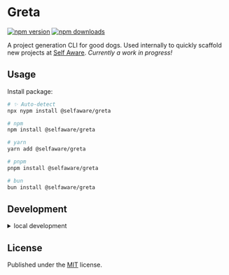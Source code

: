 # Greta

<!-- automd:badges color=yellow -->

[![npm version](https://img.shields.io/npm/v/@selfaware/greta?color=yellow)](https://npmjs.com/package/@selfaware/greta)
[![npm downloads](https://img.shields.io/npm/dm/@selfaware/greta?color=yellow)](https://npmjs.com/package/@selfaware/greta)

<!-- /automd -->

A project generation CLI for good dogs. Used internally to quickly scaffold new projects at [Self Aware](https://selfaware.studio). _Currently a work in progress!_

## Usage

Install package:

<!-- automd:pm-install -->

```sh
# ✨ Auto-detect
npx nypm install @selfaware/greta

# npm
npm install @selfaware/greta

# yarn
yarn add @selfaware/greta

# pnpm
pnpm install @selfaware/greta

# bun
bun install @selfaware/greta
```

<!-- /automd -->

## Development

<details>

<summary>local development</summary>

- Clone this repository
- Install latest LTS version of [Node.js](https://nodejs.org/en/)
- Enable [Corepack](https://github.com/nodejs/corepack) using `corepack enable`
- Install dependencies using `pnpm install`
- Run interactive tests using `pnpm dev`

</details>

## License

Published under the [MIT](https://github.com/selfawarestudio/greta/blob/main/LICENSE) license.
